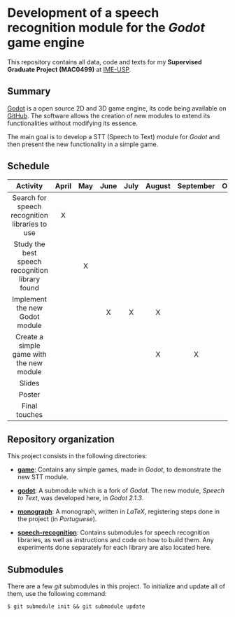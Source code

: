 # Development of a speech recognition module for the *Godot* game engine

This repository contains all data, code and texts for my **Supervised Graduate
Project (MAC0499)** at [IME-USP][ime-usp].

## Summary

[Godot][godot] is a open source 2D and 3D game engine, its code being available on
[GitHub][godotGitHub]. The software allows the creation of new modules to extend its
functionalities without modifying its essence.

The main goal is to develop a STT (Speech to Text) module for *Godot* and then
present the new functionality in a simple game.

## Schedule

|                     Activity                    | April | May | June  | July | August | September | October | November |
|:-----------------------------------------------:|:-----:|:---:|:-----:|:----:|:------:|:---------:|:-------:|:--------:|
| Search for speech recognition libraries to use  |   X   |     |       |      |        |           |         |          |
| Study the best speech recognition library found |       |  X  |       |      |        |           |         |          |
| Implement the new Godot module                  |       |     |   X   |   X  |    X   |           |         |          |
| Create a simple game with the new module        |       |     |       |      |    X   |     X     |         |          |
| Slides                                          |       |     |       |      |        |           |    X    |          |
| Poster                                          |       |     |       |      |        |           |    X    |          |
| Final touches                                   |       |     |       |      |        |           |         |     X    |

## Repository organization

This project consists in the following directories:

- [**game**](game/): Contains any simple games, made in *Godot*, to demonstrate the
new STT module.

- [**godot**](godot/): A submodule which is a fork of *Godot*. The new module,
*Speech to Text*, was developed here, in *Godot 2.1.3*.

- [**monograph**](monograph/): A monograph, written in *LaTeX*, registering steps
done in the project (in *Portuguese*).

- [**speech-recognition**](speech-recognition/): Contains submodules for speech
recognition libraries, as well as instructions and code on how to build them. Any
experiments done separately for each library are also located here.

## Submodules

There are a few *git* submodules in this project. To initialize and update all of
them, use the following command:

    $ git submodule init && git submodule update

[ime-usp]: https://www.ime.usp.br/en "IME-USP site"
[godot]: https://godotengine.org "Godot site"
[godotGitHub]:https://github.com/godotengine/godot "Godot repository on GitHub"
